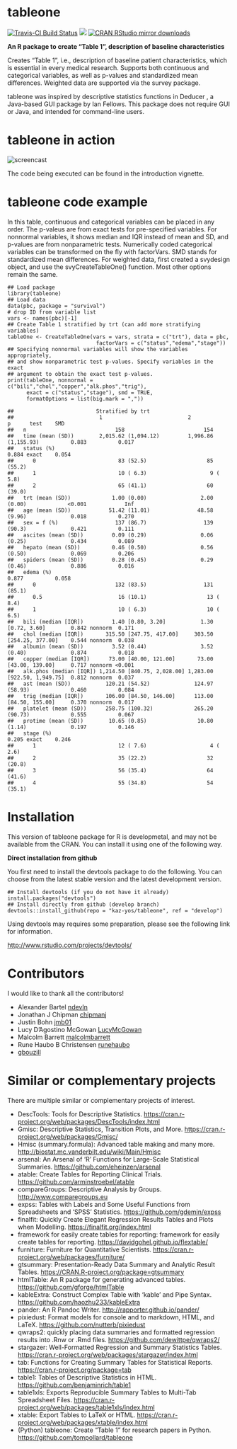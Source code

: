 tableone
========

[![Travis-CI Build
Status](https://travis-ci.org/kaz-yos/tableone.svg?branch=develop)](https://travis-ci.org/kaz-yos/tableone)
[![](http://www.r-pkg.org/badges/version/tableone)](http://www.r-pkg.org/pkg/tableone)
[![CRAN RStudio mirror
downloads](http://cranlogs.r-pkg.org/badges/tableone)](http://www.r-pkg.org/pkg/tableone)

**An R package to create “Table 1”, description of baseline
characteristics**

Creates “Table 1”, i.e., description of baseline patient
characteristics, which is essential in every medical research. Supports
both continuous and categorical variables, as well as p-values and
standardized mean differences. Weighted data are supported via the
survey package.

tableone was inspired by descriptive statistics functions in Deducer , a
Java-based GUI package by Ian Fellows. This package does not require GUI
or Java, and intended for command-line users.

tableone in action
==================

![screencast](tableone.gif "screencast")

The code being executed can be found in the introduction vignette.

tableone code example
=====================

In this table, continuous and categorical variables can be placed in any
order. The p-valeus are from exact tests for pre-specified variables.
For nonnormal variables, it shows median and IQR instead of mean and SD,
and p-values are from nonparametric tests. Numerically coded categorical
variables can be transformed on the fly with factorVars. SMD stands for
standardized mean differences. For weighted data, first created a
svydesign object, and use the svyCreateTableOne() function. Most other
options remain the same.

    ## Load package
    library(tableone)
    ## Load data
    data(pbc, package = "survival")
    # drop ID from variable list
    vars <- names(pbc)[-1]
    ## Create Table 1 stratified by trt (can add more stratifying variables)
    tableOne <- CreateTableOne(vars = vars, strata = c("trt"), data = pbc,
                                factorVars = c("status","edema","stage"))
    ## Specifying nonnormal variables will show the variables appropriately,
    ## and show nonparametric test p-values. Specify variables in the exact
    ## argument to obtain the exact test p-values.
    print(tableOne, nonnormal = c("bili","chol","copper","alk.phos","trig"),
          exact = c("status","stage"), smd = TRUE,
          formatOptions = list(big.mark = ","))

    ##                          Stratified by trt
    ##                           1                           2                           p      test    SMD   
    ##   n                            158                         154                                         
    ##   time (mean (SD))        2,015.62 (1,094.12)         1,996.86 (1,155.93)          0.883          0.017
    ##   status (%)                                                                       0.884 exact    0.054
    ##      0                          83 (52.5)                   85 (55.2)                                  
    ##      1                          10 ( 6.3)                    9 ( 5.8)                                  
    ##      2                          65 (41.1)                   60 (39.0)                                  
    ##   trt (mean (SD))             1.00 (0.00)                 2.00 (0.00)             <0.001            Inf
    ##   age (mean (SD))            51.42 (11.01)               48.58 (9.96)              0.018          0.270
    ##   sex = f (%)                  137 (86.7)                  139 (90.3)              0.421          0.111
    ##   ascites (mean (SD))         0.09 (0.29)                 0.06 (0.25)              0.434          0.089
    ##   hepato (mean (SD))          0.46 (0.50)                 0.56 (0.50)              0.069          0.206
    ##   spiders (mean (SD))         0.28 (0.45)                 0.29 (0.46)              0.886          0.016
    ##   edema (%)                                                                        0.877          0.058
    ##      0                         132 (83.5)                  131 (85.1)                                  
    ##      0.5                        16 (10.1)                   13 ( 8.4)                                  
    ##      1                          10 ( 6.3)                   10 ( 6.5)                                  
    ##   bili (median [IQR])         1.40 [0.80, 3.20]           1.30 [0.72, 3.60]        0.842 nonnorm  0.171
    ##   chol (median [IQR])       315.50 [247.75, 417.00]     303.50 [254.25, 377.00]    0.544 nonnorm  0.038
    ##   albumin (mean (SD))         3.52 (0.44)                 3.52 (0.40)              0.874          0.018
    ##   copper (median [IQR])      73.00 [40.00, 121.00]       73.00 [43.00, 139.00]     0.717 nonnorm <0.001
    ##   alk.phos (median [IQR]) 1,214.50 [840.75, 2,028.00] 1,283.00 [922.50, 1,949.75]  0.812 nonnorm  0.037
    ##   ast (mean (SD))           120.21 (54.52)              124.97 (58.93)             0.460          0.084
    ##   trig (median [IQR])       106.00 [84.50, 146.00]      113.00 [84.50, 155.00]     0.370 nonnorm  0.017
    ##   platelet (mean (SD))      258.75 (100.32)             265.20 (90.73)             0.555          0.067
    ##   protime (mean (SD))        10.65 (0.85)                10.80 (1.14)              0.197          0.146
    ##   stage (%)                                                                        0.205 exact    0.246
    ##      1                          12 ( 7.6)                    4 ( 2.6)                                  
    ##      2                          35 (22.2)                   32 (20.8)                                  
    ##      3                          56 (35.4)                   64 (41.6)                                  
    ##      4                          55 (34.8)                   54 (35.1)

Installation
============

This version of tableone package for R is developmetal, and may not be
available from the CRAN. You can install it using one of the following
way.

**Direct installation from github**

You first need to install the devtools package to do the following. You
can choose from the latest stable version and the latest development
version.

    ## Install devtools (if you do not have it already)
    install.packages("devtools")
    ## Install directly from github (develop branch)
    devtools::install_github(repo = "kaz-yos/tableone", ref = "develop")

Using devtools may requires some preparation, please see the following
link for information.

<a href="http://www.rstudio.com/projects/devtools/" class="uri">http://www.rstudio.com/projects/devtools/</a>

Contributors
============

I would like to thank all the contributors!

-   Alexander Bartel [ndevln](https://github.com/ndevln)
-   Jonathan J Chipman [chipmanj](https://github.com/chipmanj)
-   Justin Bohn [jmb01](https://github.com/jmb01)
-   Lucy D’Agostino McGowan
    [LucyMcGowan](https://github.com/LucyMcGowan)
-   Malcolm Barrett [malcolmbarrett](https://github.com/malcolmbarrett)
-   Rune Haubo B Christensen [runehaubo](https://github.com/runehaubo)
-   [gbouzill](https://github.com/gbouzill)

Similar or complementary projects
=================================

There are multiple similar or complementary projects of interest.

-   DescTools: Tools for Descriptive Statistics.
    <a href="https://cran.r-project.org/web/packages/DescTools/index.html" class="uri">https://cran.r-project.org/web/packages/DescTools/index.html</a>
-   Gmisc: Descriptive Statistics, Transition Plots, and More.
    <a href="https://cran.r-project.org/web/packages/Gmisc/" class="uri">https://cran.r-project.org/web/packages/Gmisc/</a>
-   Hmisc (summary.formula): Advanced table making and many more.
    <a href="http://biostat.mc.vanderbilt.edu/wiki/Main/Hmisc" class="uri">http://biostat.mc.vanderbilt.edu/wiki/Main/Hmisc</a>
-   arsenal: An Arsenal of ‘R’ Functions for Large-Scale Statistical
    Summaries.
    <a href="https://github.com/eheinzen/arsenal" class="uri">https://github.com/eheinzen/arsenal</a>
-   atable: Create Tables for Reporting Clinical Trials.
    <a href="https://github.com/arminstroebel/atable" class="uri">https://github.com/arminstroebel/atable</a>
-   compareGroups: Descriptive Analysis by Groups.
    <a href="http://www.comparegroups.eu" class="uri">http://www.comparegroups.eu</a>
-   expss: Tables with Labels and Some Useful Functions from
    Spreadsheets and ‘SPSS’ Statistics.
    <a href="https://github.com/gdemin/expss" class="uri">https://github.com/gdemin/expss</a>
-   finalfit: Quickly Create Elegant Regression Results Tables and Plots
    when Modelling.
    <a href="https://finalfit.org/index.html" class="uri">https://finalfit.org/index.html</a>
-   framework for easily create tables for reporting: framework for
    easily create tables for reporting.
    <a href="https://davidgohel.github.io/flextable/" class="uri">https://davidgohel.github.io/flextable/</a>
-   furniture: Furniture for Quantitative Scientists.
    <a href="https://cran.r-project.org/web/packages/furniture/" class="uri">https://cran.r-project.org/web/packages/furniture/</a>
-   gtsummary: Presentation-Ready Data Summary and Analytic Result
    Tables.
    <a href="https://CRAN.R-project.org/package=gtsummary" class="uri">https://CRAN.R-project.org/package=gtsummary</a>
-   htmlTable: An R package for generating advanced tables.
    <a href="https://github.com/gforge/htmlTable" class="uri">https://github.com/gforge/htmlTable</a>
-   kableExtra: Construct Complex Table with ‘kable’ and Pipe Syntax.
    <a href="https://github.com/haozhu233/kableExtra" class="uri">https://github.com/haozhu233/kableExtra</a>
-   pander: An R Pandoc Writer.
    <a href="http://rapporter.github.io/pander/" class="uri">http://rapporter.github.io/pander/</a>
-   pixiedust: Format models for console and to markdown, HTML, and
    LaTeX.
    <a href="https://github.com/nutterb/pixiedust" class="uri">https://github.com/nutterb/pixiedust</a>
-   qwraps2: quickly placing data summaries and formatted regression
    results into .Rnw or .Rmd files.
    <a href="https://github.com/dewittpe/qwraps2/" class="uri">https://github.com/dewittpe/qwraps2/</a>
-   stargazer: Well-Formatted Regression and Summary Statistics Tables.
    <a href="https://cran.r-project.org/web/packages/stargazer/index.html" class="uri">https://cran.r-project.org/web/packages/stargazer/index.html</a>
-   tab: Functions for Creating Summary Tables for Statistical Reports.
    <a href="https://cran.r-project.org/package=tab" class="uri">https://cran.r-project.org/package=tab</a>
-   table1: Tables of Descriptive Statistics in HTML.
    <a href="https://github.com/benjaminrich/table1" class="uri">https://github.com/benjaminrich/table1</a>
-   table1xls: Exports Reproducible Summary Tables to Multi-Tab
    Spreadsheet Files.
    <a href="https://cran.r-project.org/web/packages/table1xls/index.html" class="uri">https://cran.r-project.org/web/packages/table1xls/index.html</a>
-   xtable: Export Tables to LaTeX or HTML.
    <a href="https://cran.r-project.org/web/packages/xtable/index.html" class="uri">https://cran.r-project.org/web/packages/xtable/index.html</a>
-   (Python) tableone: Create “Table 1” for research papers in Python.
    <a href="https://github.com/tompollard/tableone" class="uri">https://github.com/tompollard/tableone</a>
